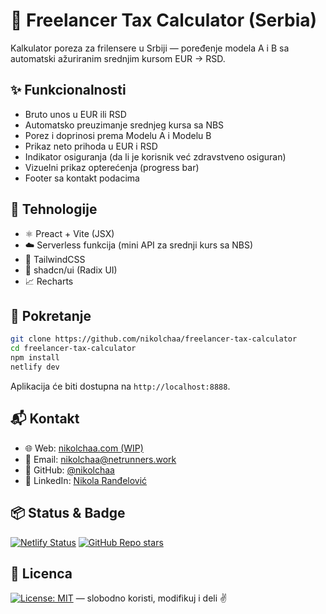 # 💸 Freelancer Tax Calculator (Serbia)

Kalkulator poreza za frilensere u Srbiji — poređenje modela A i B sa automatski ažuriranim srednjim kursom EUR → RSD.

## ✨ Funkcionalnosti

- Bruto unos u EUR ili RSD
- Automatsko preuzimanje srednjeg kursa sa NBS
- Porez i doprinosi prema Modelu A i Modelu B
- Prikaz neto prihoda u EUR i RSD
- Indikator osiguranja (da li je korisnik već zdravstveno osiguran)
- Vizuelni prikaz opterećenja (progress bar)
- Footer sa kontakt podacima

## 🔧 Tehnologije

- ⚛️ Preact + Vite (JSX)
- ☁️ Serverless funkcija (mini API za srednji kurs sa NBS)
- 🎨 TailwindCSS
- 🧩 shadcn/ui (Radix UI)
- 📈 Recharts

## 🚀 Pokretanje

```bash
git clone https://github.com/nikolchaa/freelancer-tax-calculator
cd freelancer-tax-calculator
npm install
netlify dev
```

Aplikacija će biti dostupna na `http://localhost:8888`.

## 📬 Kontakt

- 🌐 Web: [nikolchaa.com (WIP)](https://nikolchaa.com)
- 📧 Email: [nikolchaa@netrunners.work](mailto:nikolchaa@netrunners.work)
- 🐙 GitHub: [@nikolchaa](https://github.com/nikolchaa)
- 💼 LinkedIn: [Nikola Ranđelović](https://www.linkedin.com/in/nikolchaa)

## 📦 Status & Badge

[![Netlify Status](https://api.netlify.com/api/v1/badges/2c7685f4-0805-4874-8dd1-77de463b27af/deploy-status)](https://app.netlify.com/sites/kalkulator-poreza/deploys)
[![GitHub Repo stars](https://img.shields.io/github/stars/nikolchaa/freelancer-tax-calculator?style=social)](https://github.com/nikolchaa/freelancer-tax-calculator)

## 🪪 Licenca

[![License: MIT](https://img.shields.io/badge/License-MIT-green.svg)](./LICENSE) — slobodno koristi, modifikuj i deli ✌️
